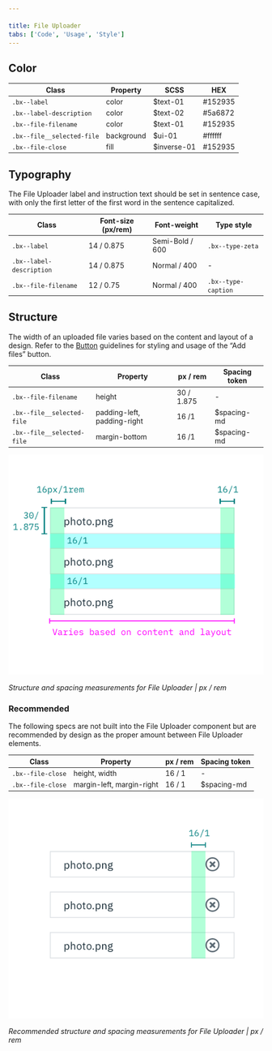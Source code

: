 ```yaml
---

title: File Uploader
tabs: ['Code', 'Usage', 'Style']
---
```


## Color

| Class                      | Property   | SCSS        | HEX     |
| -------------------------- | ---------- | ----------- | ------- |
| `.bx--label`               | color      | $text-01    | #152935 |
| `.bx--label-description`   | color      | $text-02    | #5a6872 |
| `.bx--file-filename`       | color      | $text-01    | #152935 |
| `.bx--file__selected-file` | background | $ui-01      | #ffffff |
| `.bx--file-close`          | fill       | $inverse-01 | #152935 |

## Typography

The File Uploader label and instruction text should be set in sentence case, with only the first letter of the first word in the sentence capitalized.

| Class                    | Font-size (px/rem) | Font-weight     | Type style          |
| ------------------------ | ------------------ | --------------- | ------------------- |
| `.bx--label`             | 14 / 0.875         | Semi-Bold / 600 | `.bx--type-zeta`    |
| `.bx--label-description` | 14 / 0.875         | Normal / 400    | -                   |
| `.bx--file-filename`     | 12 / 0.75          | Normal / 400    | `.bx--type-caption` |

## Structure

The width of an uploaded file varies based on the content and layout of a design. Refer to the [Button](/components/button) guidelines for styling and usage of the “Add files” button.

| Class                      | Property                    | px / rem   | Spacing token |
| -------------------------- | --------------------------- | ---------- | ------------- |
| `.bx--file-filename`       | height                      | 30 / 1.875 | -             |
| `.bx--file__selected-file` | padding-left, padding-right | 16 /1      | $spacing-md   |
| `.bx--file__selected-file` | margin-bottom               | 16 /1      | $spacing-md   |

<div class="image-component">
    <img src="images/file-uploader-style-1.png" alt="Structure and spacing measurements for File Uploader" />
</div>

_Structure and spacing measurements for File Uploader | px / rem_

### Recommended

The following specs are not built into the File Uploader component but are recommended by design as the proper amount between File Uploader elements.

| Class             | Property                  | px / rem | Spacing token |
| ----------------- | ------------------------- | -------- | ------------- |
| `.bx--file-close` | height, width             | 16 / 1   | -             |
| `.bx--file-close` | margin-left, margin-right | 16 / 1   | $spacing-md   |

<div class="image-component">
    <img src="images/file-uploader-style-2.png" alt="Structure and spacing measurements for File Uploader" />
</div>

_Recommended structure and spacing measurements for File Uploader | px / rem_
